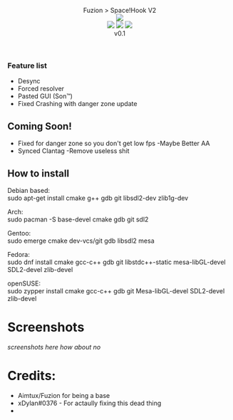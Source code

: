 <p align="center">
  Fuzion > Space!Hook V2<br>
  <img src="https://flat.badgen.net/badge/VAC/Caution/yellow?icon=terminal"><br>
  <img src="https://forthebadge.com/images/badges/made-with-c.svg">
  <img src="https://forthebadge.com/images/badges/made-with-c-plus-plus.svg">
<img src="https://i.imgur.com/2YtOucm.png"><br>v0.1
</p> <br>

### Feature list <br>

- Desync
- Forced resolver
- Pasted GUI (Son:tm:)
- Fixed Crashing with danger zone update
## Coming Soon!
- Fixed for danger zone so you don't get low fps
-Maybe Better AA
- Synced Clantag
-Remove useless shit 

## How to install <br>

Debian based: <br>
sudo apt-get install cmake g++ gdb git libsdl2-dev zlib1g-dev

Arch: <br>
sudo pacman -S base-devel cmake gdb git sdl2

Gentoo: <br>
sudo emerge cmake dev-vcs/git gdb libsdl2 mesa

Fedora: <br>
sudo dnf install cmake gcc-c++ gdb git libstdc++-static mesa-libGL-devel SDL2-devel zlib-devel

openSUSE: <br> 
sudo zypper install cmake gcc-c++ gdb git Mesa-libGL-devel SDL2-devel zlib-devel

# Screenshots
*screenshots here*
*how about no*



# Credits:
- Aimtux/Fuzion for being a base
- xDylan#0376 - For actaully fixing this dead thing
- 
